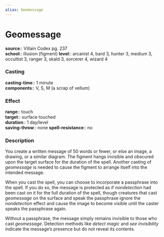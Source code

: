 ```yaml
---
alias: Geomessage
---
```


# Geomessage 

**source**:: Villain Codex pg. 237  
**school**:: illusion (figment)
**level**:: arcanist 4, bard 3, hunter 3, medium 3, occultist 3, ranger 3, skald 3, sorcerer 4, wizard 4

### Casting 

**casting-time**:: 1 minute  
**components**:: V, S, M (a scrap of vellum)

### Effect 

**range**:: touch  
**target**:: surface touched  
**duration**:: 1 day/level  
**saving-throw**:: none
**spell-resistance**:: no

### Description 

You create a written message of 50 words or fewer, or else an image, a drawing, or a similar diagram. The figment hangs invisible and obscured upon the target surface for the duration of the spell. Another casting of *geomessage* is needed to cause the figment to arrange itself into the intended message.  
  
When you cast the spell, you can choose to incorporate a passphrase into the spell. If you do so, the message is protected as if *nondetection* had been cast on it for the full duration of the spell, though creatures that cast *geomessage* on the surface and speak the passphrase ignore the *nondetection* effect and cause the image to become visible until the caster speaks the passphrase again.  
  
Without a passphrase, the message simply remains invisible to those who cast *geomessage*. Detection methods like *detect magic* and *see invisibility* indicate the message’s presence but do not reveal its contents.
